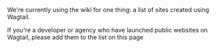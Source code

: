 We're currently using the wiki for one thing: a list of sites created using Wagtail.

If you're a developer or agency who have launched public websites on Wagtail, please add them to the list on this page